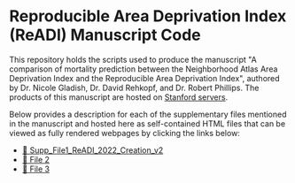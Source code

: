 # Reproducible Area Deprivation Index (ReADI) Manuscript Code

This repository holds the scripts used to produce the manuscript "A comparison of mortality prediction between the Neighborhood Atlas Area Deprivation Index and the Reproducible Area Deprivation Index", authored by Dr. Nicole Gladish, Dr. David Rehkopf, and Dr. Robert Phillips. The products of this manuscript are hosted on [Stanford servers](https://sepi.sites.stanford.edu/).

Below provides a description for each of the supplementary files mentioned in the manuscript and hosted here as self-contained HTML files that can be viewed as fully rendered webpages by clicking the links below:

- [📄 Supp_File1_ReADI_2022_Creation_v2](https://htmlpreview.github.io/?https://raw.githubusercontent.com/ngladish/Publications/Gladish_2025_ReADI_Creation/Supp_File1_ReADI_2022_Creation_v2.html)
- [📄 File 2](https://htmlpreview.github.io/?https://raw.githubusercontent.com/your-username/repository-name/main/file2.html)
- [📄 File 3](https://htmlpreview.github.io/?https://raw.githubusercontent.com/your-username/repository-name/main/file3.html)

